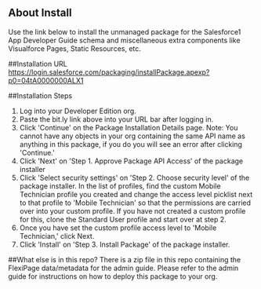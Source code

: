 ## About Install
Use the link below to install the unmanaged package for the Salesforce1 App Developer Guide schema and miscellaneous extra components like Visualforce Pages, Static Resources, etc. 

##Installation URL
https://login.salesforce.com/packaging/installPackage.apexp?p0=04tA0000000ALX1

##Installation Steps
1. Log into your Developer Edition org. 
2. Paste the bit.ly link above into your URL bar after logging in.
3. Click 'Continue' on the Package Installation Details page. Note: You cannot have any objects in your org containing the same API name as anything in this package, if you do you will see an error after clicking 'Continue.'
4. Click 'Next' on 'Step 1. Approve Package API Access' of the package installer
5. Click 'Select security settings' on 'Step 2. Choose security level' of the package installer. In the list of profiles, find the custom Mobile Technician profile you created and change the access level picklist next to that profile to 'Mobile Technician' so that the permissions are carried over into your custom profile. If you have not created a custom profile for this, clone the Standard User profile and start over at step 2.
6. Once you have set the custom profile access level to 'Mobile Technician,' click Next.
7. Click 'Install' on 'Step 3. Install Package' of the package installer.  

##What else is in this repo?
There is a zip file in this repo containing the FlexiPage data/metadata for the admin guide. Please refer to the admin guide for instructions on how to deploy this package to your org. 